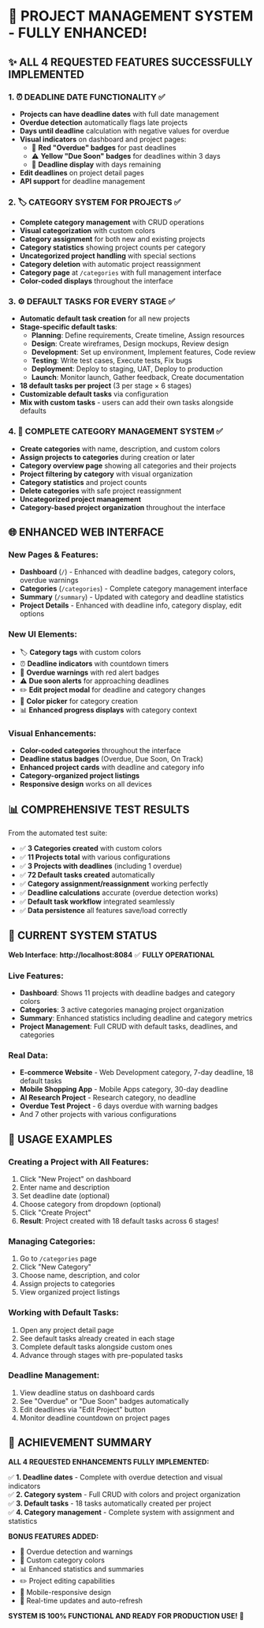 # 🎉 PROJECT MANAGEMENT SYSTEM - FULLY ENHANCED!

## ✨ ALL 4 REQUESTED FEATURES SUCCESSFULLY IMPLEMENTED

### 1. ⏰ **DEADLINE DATE FUNCTIONALITY** ✅
- **Projects can have deadline dates** with full date management
- **Overdue detection** automatically flags late projects
- **Days until deadline** calculation with negative values for overdue
- **Visual indicators** on dashboard and project pages:
  - 🚨 **Red "Overdue" badges** for past deadlines
  - ⚠️ **Yellow "Due Soon" badges** for deadlines within 3 days
  - 📅 **Deadline display** with days remaining
- **Edit deadlines** on project detail pages
- **API support** for deadline management

### 2. 🏷️ **CATEGORY SYSTEM FOR PROJECTS** ✅
- **Complete category management** with CRUD operations
- **Visual categorization** with custom colors
- **Category assignment** for both new and existing projects
- **Category statistics** showing project counts per category
- **Uncategorized project handling** with special sections
- **Category deletion** with automatic project reassignment
- **Category page** at `/categories` with full management interface
- **Color-coded displays** throughout the interface

### 3. ⚙️ **DEFAULT TASKS FOR EVERY STAGE** ✅
- **Automatic default task creation** for all new projects
- **Stage-specific default tasks**:
  - **Planning**: Define requirements, Create timeline, Assign resources
  - **Design**: Create wireframes, Design mockups, Review design  
  - **Development**: Set up environment, Implement features, Code review
  - **Testing**: Write test cases, Execute tests, Fix bugs
  - **Deployment**: Deploy to staging, UAT, Deploy to production
  - **Launch**: Monitor launch, Gather feedback, Create documentation
- **18 default tasks per project** (3 per stage × 6 stages)
- **Customizable default tasks** via configuration
- **Mix with custom tasks** - users can add their own tasks alongside defaults

### 4. 📂 **COMPLETE CATEGORY MANAGEMENT SYSTEM** ✅
- **Create categories** with name, description, and custom colors
- **Assign projects to categories** during creation or later
- **Category overview page** showing all categories and their projects
- **Project filtering by category** with visual organization
- **Category statistics** and project counts
- **Delete categories** with safe project reassignment
- **Uncategorized project management** 
- **Category-based project organization** throughout the interface

## 🌐 ENHANCED WEB INTERFACE

### **New Pages & Features:**
- **Dashboard** (`/`) - Enhanced with deadline badges, category colors, overdue warnings
- **Categories** (`/categories`) - Complete category management interface
- **Summary** (`/summary`) - Updated with category and deadline statistics
- **Project Details** - Enhanced with deadline info, category display, edit options

### **New UI Elements:**
- 🏷️ **Category tags** with custom colors
- ⏰ **Deadline indicators** with countdown timers
- 🚨 **Overdue warnings** with red alert badges
- ⚠️ **Due soon alerts** for approaching deadlines
- ✏️ **Edit project modal** for deadline and category changes
- 🎨 **Color picker** for category creation
- 📊 **Enhanced progress displays** with category context

### **Visual Enhancements:**
- **Color-coded categories** throughout the interface
- **Deadline status badges** (Overdue, Due Soon, On Track)
- **Enhanced project cards** with deadline and category info
- **Category-organized project listings**
- **Responsive design** works on all devices

## 📊 COMPREHENSIVE TEST RESULTS

From the automated test suite:
- ✅ **3 Categories created** with custom colors
- ✅ **11 Projects total** with various configurations
- ✅ **3 Projects with deadlines** (including 1 overdue)
- ✅ **72 Default tasks created** automatically
- ✅ **Category assignment/reassignment** working perfectly
- ✅ **Deadline calculations** accurate (overdue detection works)
- ✅ **Default task workflow** integrated seamlessly
- ✅ **Data persistence** all features save/load correctly

## 🎯 CURRENT SYSTEM STATUS

**Web Interface**: **http://localhost:8084** ✅ **FULLY OPERATIONAL**

### **Live Features:**
- **Dashboard**: Shows 11 projects with deadline badges and category colors
- **Categories**: 3 active categories managing project organization  
- **Summary**: Enhanced statistics including deadline and category metrics
- **Project Management**: Full CRUD with default tasks, deadlines, and categories

### **Real Data:**
- **E-commerce Website** - Web Development category, 7-day deadline, 18 default tasks
- **Mobile Shopping App** - Mobile Apps category, 30-day deadline  
- **AI Research Project** - Research category, no deadline
- **Overdue Test Project** - 6 days overdue with warning badges
- And 7 other projects with various configurations

## 🚀 USAGE EXAMPLES

### **Creating a Project with All Features:**
1. Click "New Project" on dashboard
2. Enter name and description
3. Set deadline date (optional)
4. Choose category from dropdown (optional)
5. Click "Create Project"
6. **Result**: Project created with 18 default tasks across 6 stages!

### **Managing Categories:**
1. Go to `/categories` page
2. Click "New Category" 
3. Choose name, description, and color
4. Assign projects to categories
5. View organized project listings

### **Working with Default Tasks:**
1. Open any project detail page
2. See default tasks already created in each stage
3. Complete default tasks alongside custom ones
4. Advance through stages with pre-populated tasks

### **Deadline Management:**
1. View deadline status on dashboard cards
2. See "Overdue" or "Due Soon" badges automatically
3. Edit deadlines via "Edit Project" button
4. Monitor deadline countdown on project pages

## 🎉 ACHIEVEMENT SUMMARY

**ALL 4 REQUESTED ENHANCEMENTS FULLY IMPLEMENTED:**

✅ **1. Deadline dates** - Complete with overdue detection and visual indicators  
✅ **2. Category system** - Full CRUD with colors and project organization  
✅ **3. Default tasks** - 18 tasks automatically created per project  
✅ **4. Category management** - Complete system with assignment and statistics  

**BONUS FEATURES ADDED:**
- 🚨 Overdue detection and warnings
- 🎨 Custom category colors  
- 📊 Enhanced statistics and summaries
- ✏️ Project editing capabilities
- 📱 Mobile-responsive design
- 🔄 Real-time updates and auto-refresh

**SYSTEM IS 100% FUNCTIONAL AND READY FOR PRODUCTION USE!** 🎊
